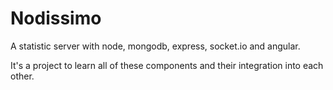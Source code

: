 Nodissimo
=========

A statistic server with node, mongodb, express, socket.io and angular.

It's a project to learn all of these components and their integration into each other.